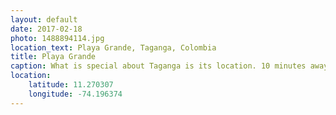 ```yaml
---
layout: default
date: 2017-02-18
photo: 1488894114.jpg
location_text: Playa Grande, Taganga, Colombia
title: Playa Grande
caption: What is special about Taganga is its location. 10 minutes away from the big (and nice) city of Santa Marta and still you fill lost in nature there with that small bay.
location:
    latitude: 11.270307
    longitude: -74.196374
---
```

